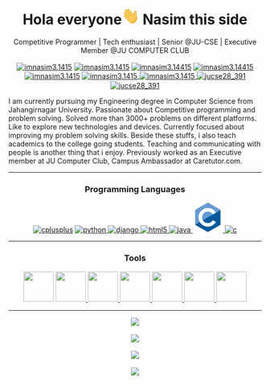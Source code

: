 <h1 align="center">Hola everyone<img src="images/wave.gif" height="35" width="35"> <b>Nasim</b> this side </h1>
<p align="center"> Competitive Programmer | Tech enthusiast | Senior @JU-CSE | Executive Member @JU COMPUTER CLUB </p>

<p align="center" style="bg-color:grey">
<a href="https://www.linkedin.com/in/imnasim31415/" target="blank"><img align="center" src="https://cdn.jsdelivr.net/npm/simple-icons@3.0.1/icons/linkedin.svg" alt="imnasim3.1415" height="70" width="40" /></a>    
<a href="https://medium.com/@imnasim3.1415" target="blank"><img align="center" src="https://cdn.jsdelivr.net/npm/simple-icons@3.0.1/icons/medium.svg" alt="imnasim3.1415" height="70" width="40" /></a>     
<a href="https://www.facebook.com/imnasim3.1415/" target="blank"><img align="center" src="https://cdn.jsdelivr.net/npm/simple-icons@3.0.1/icons/facebook.svg" alt="imnasim3.14415" height="70" width="40" /></a>       
  <a href="imnasim3.1415#0760" target="blank"><img align="center" src="https://img.icons8.com/ios/256/discord-logo--v1.png" alt="imnasim3.14415" height="60" width="35" /></a> 
<a href="https://atcoder.jp/users/imnasim31415" target="blank"><img align="center" src="https://img.atcoder.jp/assets/top/img/logo_bk.svg" alt="imnasim3.1415" height="70" width="40" /></a> 
<a href="https://codeforces.com/profile/imnasim3.1415" target="blank"><img align="center" src="https://cdn.jsdelivr.net/npm/simple-icons@3.0.1/icons/codeforces.svg" alt="imnasim3.1415" height="70" width="40" /> </a>  
<a href="https://www.codechef.com/users/imnasim3_1415" target="blank"><img align="center" src="https://cdn.jsdelivr.net/npm/simple-icons@3.0.1/icons/codechef.svg" alt="imnasim3.1415" height="70" width="40" /> </a>  
<a href="https://www.hackerrank.com/jucse28_391" target="blank"><img align="center" src="https://img.icons8.com/windows/256/hackerrank.png" alt="jucse28_391" height="50" width="40" /></a>
<a href="https://www.stopstalk.com/user/profile/imnasim31415" target="blank"><img align="center" src="https://img.icons8.com/ios-glyphs/256/code.png" alt="jucse28_391" height="50" width="40" /></a>
</p>

I am currently pursuing my Engineering degree in Computer Science from Jahangirnagar University. Passionate about Competitive programming and problem solving. Solved more than 3000+ problems on different platforms. Like to explore new technologies and devices. Currently focused about improving my problem solving skills. Beside these stuffs, i also teach academics to the college going students. Teaching and communicating with people is another thing that i enjoy. Previously worked as an Executive member at JU Computer Club, Campus Ambassador at Caretutor.com.

<hr />


<h3 align="center"> Programming Languages </h4>

<p align="center">
  <a href="https://www.w3schools.com/cpp/" target="_blank" rel="noreferrer"> <img src="https://img.icons8.com/fluency/256/c-plus-plus-logo.png" alt="cplusplus" width="60" height="60"/></a>
<a href="https://www.python.org" target="_blank" rel="noreferrer"> <img src="https://www.vectorlogo.zone/logos/python/python-icon.svg" alt="python" width="60" height="60"/> </a> 
<a href="https://www.djangoproject.com/" target="_blank" rel="noreferrer"> <img src="https://img.icons8.com/external-tal-revivo-filled-tal-revivo/256/external-django-a-high-level-python-web-framework-that-encourages-rapid-development-logo-filled-tal-revivo.png" alt="django" width="60" height="60"/> </a>
<a href="https://www.w3.org/html/" target="_blank" rel="noreferrer"> <img src="https://www.vectorlogo.zone/logos/w3_html5/w3_html5-icon.svg" alt="html5" width="60" height="45"/> </a> 
<a href="https://www.java.com/en/" target="_blank" rel="noreferrer"> <img src="https://www.vectorlogo.zone/logos/java/java-icon.svg" alt="java" width="60" height="60"/> </a> 
<a href="https://www.cprogramming.com/" target="_blank" rel="noreferrer"> <img src="https://raw.githubusercontent.com/devicons/devicon/master/icons/c/c-original.svg" alt="c" width="60" height="60"/> </a> 
<a href="https://www.mysql.com/" target="_blank" rel="noreferrer"> <img src="https://img.icons8.com/color/256/mysql.png" alt="c" width="60" height="60"/> </a> 
</p>
<hr />

<h3 align="center"> Tools </h4>
<p align="center">
<a href="#" rel="noreferrer"> <img src="https://cdn.worldvectorlogo.com/logos/visual-studio-code-1.svg"  width="60" height="60"/></a> 
<a href="#" rel="noreferrer"> <img src="https://img.icons8.com/color/256/ms-powerpoint.png"  width="60" height="60"/> </a> 
<a href="#" rel="noreferrer"> <img src="https://img.icons8.com/color/256/linux.png" width="60" height="60"/> </a>
<a href="#" rel="noreferrer"> <img src="https://img.icons8.com/fluency/256/windows-11.png"  width="60" height="60"/> </a> 
<a href="#" rel="noreferrer"> <img src="https://img.icons8.com/color/256/adobe-premiere-pro.png"  width="60" height="60"/> </a> 
<a href="#" rel="noreferrer"> <img src="https://www.vectorlogo.zone/logos/git-scm/git-scm-icon.svg"  width="60" height="60"/> </a> 
<a href="#" rel="noreferrer"> <img src="https://www.vectorlogo.zone/logos/getpostman/getpostman-icon.svg"  width="60" height="60"/> </a> 
</p>
<hr />

<p align="center">
  <img src="https://github-readme-stats.vercel.app/api/top-langs/?username=imnasim31415&layout=compact&&theme=gotham" width="420"/>
</p>

<p align="center">
  <img src="https://github-readme-stats.vercel.app/api?username=imnasim31415&theme=gotham&show_icons=true" width="420"/>
</p>

<p align="center">
  <img src="https://streak-stats.demolab.com/?user=imnasim31415&theme=gotham&show_icons=true" width="420"/>
</p>

<p align="center" height="700px">
  <img src="https://gpvc.arturio.dev/imnasim31415" width="150"/>
</p>

